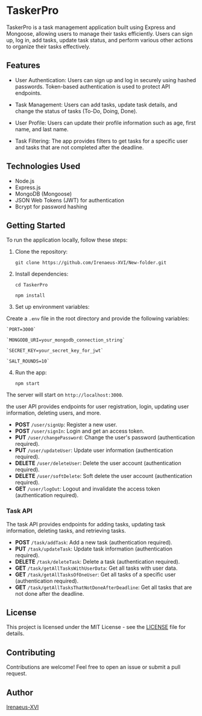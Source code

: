# TaskerPro

TaskerPro is a task management application built using Express and Mongoose, allowing users to manage their tasks efficiently. Users can sign up, log in, add tasks, update task status, and perform various other actions to organize their tasks effectively.

## Features

- User Authentication: Users can sign up and log in securely using hashed passwords. Token-based authentication is used to protect API endpoints.

- Task Management: Users can add tasks, update task details, and change the status of tasks (To-Do, Doing, Done).

- User Profile: Users can update their profile information such as age, first name, and last name.

- Task Filtering: The app provides filters to get tasks for a specific user and tasks that are not completed after the deadline.

## Technologies Used

- Node.js
- Express.js
- MongoDB (Mongoose)
- JSON Web Tokens (JWT) for authentication
- Bcrypt for password hashing


## Getting Started

To run the application locally, follow these steps:

1. Clone the repository:

   `git clone https://github.com/Irenaeus-XVI/New-folder.git`

2. Install dependencies:

   `cd TaskerPro`

   `npm install`


3. Set up environment variables:

Create a `.env` file in the root directory and provide the following variables:



    `PORT=3000`

    `MONGODB_URI=your_mongodb_connection_string`

    `SECRET_KEY=your_secret_key_for_jwt`

    `SALT_ROUNDS=10`


4. Run the app:

   `npm start`



The server will start on `http://localhost:3000`.

the user API provides endpoints for user registration, login, updating user information, deleting users, and more.

- **POST** `/user/signUp`: Register a new user.
- **POST** `/user/signIn`: Login and get an access token.
- **PUT** `/user/changePassword`: Change the user's password (authentication required).
- **PUT** `/user/updateUser`: Update user information (authentication required).
- **DELETE** `/user/deleteUser`: Delete the user account (authentication required).
- **DELETE** `/user/softDelete`: Soft delete the user account (authentication required).
- **GET** `/user/logOut`: Logout and invalidate the access token (authentication required).

### Task API

The task API provides endpoints for adding tasks, updating task information, deleting tasks, and retrieving tasks.

- **POST** `/task/addTask`: Add a new task (authentication required).
- **PUT** `/task/updateTask`: Update task information (authentication required).
- **DELETE** `/task/deleteTask`: Delete a task (authentication required).
- **GET** `/task/getAllTasksWithUserData`: Get all tasks with user data.
- **GET** `/task/getAllTasksOfOneUser`: Get all tasks of a specific user (authentication required).
- **GET** `/task/getAllTasksThatNotDoneAfterDeadline`: Get all tasks that are not done after the deadline.

## License

This project is licensed under the MIT License - see the [LICENSE](LICENSE) file for details.

## Contributing

Contributions are welcome! Feel free to open an issue or submit a pull request.

## Author

[Irenaeus-XVI](https://github.com/Irenaeus-XVI)



